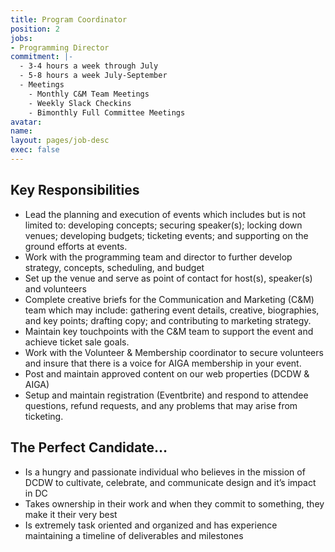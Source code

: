 ```yaml
---
title: Program Coordinator
position: 2
jobs:
- Programming Director
commitment: |-
  - 3-4 hours a week through July
  - 5-8 hours a week July-September
  - Meetings
    - Monthly C&M Team Meetings
    - Weekly Slack Checkins
    - Bimonthly Full Committee Meetings
avatar: 
name: 
layout: pages/job-desc
exec: false
---
```


## Key Responsibilities
  - Lead the planning and execution of events which includes but is not limited to: developing concepts; securing speaker(s); locking down venues; developing budgets; ticketing events; and supporting on the ground efforts at events.
  - Work with the programming team and director to further develop strategy, concepts, scheduling, and budget
  - Set up the venue and serve as point of contact for host(s), speaker(s) and volunteers
  - Complete creative briefs for the Communication and Marketing (C&M) team which may include: gathering event details, creative, biographies, and key points; drafting copy; and contributing to marketing strategy.
  - Maintain key touchpoints with the C&M team to support the event and achieve ticket sale goals.
  - Work with the Volunteer & Membership coordinator to secure volunteers and insure that there is a voice for AIGA membership in your event.
  - Post and maintain approved content on our web properties (DCDW & AIGA)
  - Setup and maintain registration (Eventbrite) and respond to attendee questions, refund requests, and any problems that may arise from ticketing.


## The Perfect Candidate…
  - Is a hungry and passionate individual who believes in the mission of DCDW to cultivate, celebrate, and communicate design and it’s impact in DC
  - Takes ownership in their work and when they commit to something, they make it their very best
  - Is extremely task oriented and organized and has experience maintaining a timeline of deliverables and milestones
